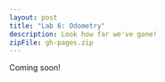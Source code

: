 ```yaml
---
layout: post
title: "Lab 6: Odometry"
description: Look how far we've gone!
zipFile: gh-pages.zip
---
```


Coming soon!
